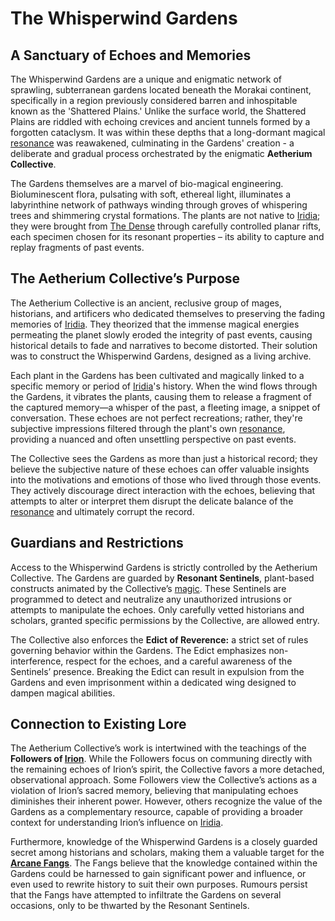 # The Whisperwind Gardens

## A Sanctuary of Echoes and Memories

The Whisperwind Gardens are a unique and enigmatic network of sprawling, subterranean gardens located beneath the Morakai continent, specifically in a region previously considered barren and inhospitable known as the 'Shattered Plains.' Unlike the surface world, the Shattered Plains are riddled with echoing crevices and ancient tunnels formed by a forgotten cataclysm. It was within these depths that a long-dormant magical [resonance](/generated/resonance/resonance.md) was reawakened, culminating in the Gardens' creation - a deliberate and gradual process orchestrated by the enigmatic **Aetherium Collective**. 

The Gardens themselves are a marvel of bio-magical engineering. Bioluminescent flora, pulsating with soft, ethereal light, illuminates a labyrinthine network of pathways winding through groves of whispering trees and shimmering crystal formations. The plants are not native to [Iridia](/geography/world/iridia.md); they were brought from [The Dense](/generated/the-dense/the-dense.md) through carefully controlled planar rifts, each specimen chosen for its resonant properties – its ability to capture and replay fragments of past events.

## The Aetherium Collective’s Purpose

The Aetherium Collective is an ancient, reclusive group of mages, historians, and artificers who dedicated themselves to preserving the fading memories of [Iridia](/geography/world/iridia.md). They theorized that the immense magical energies permeating the planet slowly eroded the integrity of past events, causing historical details to fade and narratives to become distorted. Their solution was to construct the Whisperwind Gardens, designed as a living archive.  

Each plant in the Gardens has been cultivated and magically linked to a specific memory or period of [Iridia](/geography/world/iridia.md)'s history. When the wind flows through the Gardens, it vibrates the plants, causing them to release a fragment of the captured memory—a whisper of the past, a fleeting image, a snippet of conversation. These echoes are not perfect recreations; rather, they're subjective impressions filtered through the plant's own [resonance](/generated/resonance/resonance.md), providing a nuanced and often unsettling perspective on past events.

The Collective sees the Gardens as more than just a historical record; they believe the subjective nature of these echoes can offer valuable insights into the motivations and emotions of those who lived through those events.  They actively discourage direct interaction with the echoes, believing that attempts to alter or interpret them disrupt the delicate balance of the [resonance](/generated/resonance/resonance.md) and ultimately corrupt the record. 

## Guardians and Restrictions

Access to the Whisperwind Gardens is strictly controlled by the Aetherium Collective. The Gardens are guarded by **Resonant Sentinels**, plant-based constructs animated by the Collective’s [magic](/structure/mechanic/magic.md). These Sentinels are programmed to detect and neutralize any unauthorized intrusions or attempts to manipulate the echoes. Only carefully vetted historians and scholars, granted specific permissions by the Collective, are allowed entry.

The Collective also enforces the **Edict of Reverence:** a strict set of rules governing behavior within the Gardens. The Edict emphasizes non-interference, respect for the echoes, and a careful awareness of the Sentinels’ presence.  Breaking the Edict can result in expulsion from the Gardens and even imprisonment within a dedicated wing designed to dampen magical abilities. 

## Connection to Existing Lore

The Aetherium Collective’s work is intertwined with the teachings of the **Followers of [Irion](/being/deity/irion.md)**. While the Followers focus on communing directly with the remaining echoes of Irion’s spirit, the Collective favors a more detached, observational approach.  Some Followers view the Collective’s actions as a violation of Irion’s sacred memory, believing that manipulating echoes diminishes their inherent power.  However, others recognize the value of the Gardens as a complementary resource, capable of providing a broader context for understanding Irion’s influence on [Iridia](/geography/world/iridia.md). 

Furthermore, knowledge of the Whisperwind Gardens is a closely guarded secret among historians and scholars, making them a valuable target for the **[Arcane Fangs](/structure/society/factions/arcane-fangs.md)**.  The Fangs believe that the knowledge contained within the Gardens could be harnessed to gain significant power and influence, or even used to rewrite history to suit their own purposes. Rumours persist that the Fangs have attempted to infiltrate the Gardens on several occasions, only to be thwarted by the Resonant Sentinels.
